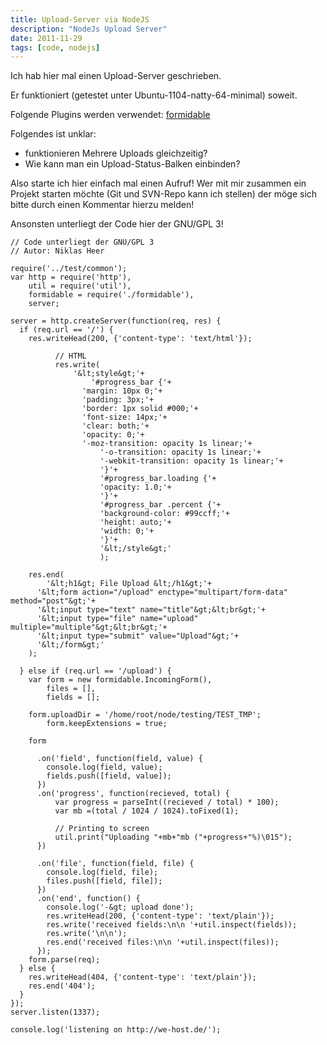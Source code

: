 ```yaml
---
title: Upload-Server via NodeJS
description: "NodeJs Upload Server"
date: 2011-11-29
tags: [code, nodejs]
---
```


Ich hab hier mal einen Upload-Server geschrieben.

Er funktioniert (getestet unter Ubuntu-1104-natty-64-minimal) soweit.

Folgende Plugins werden verwendet: [formidable](https://github.com/felixge/node-formidable)

Folgendes ist unklar:

* funktionieren Mehrere Uploads gleichzeitig?
* Wie kann man ein Upload-Status-Balken einbinden?

Also starte ich hier einfach mal einen Aufruf!
Wer mit mir zusammen ein Projekt starten möchte (Git und SVN-Repo kann ich stellen) der möge sich bitte durch einen Kommentar hierzu melden!

Ansonsten unterliegt der Code hier der GNU/GPL 3!

```
// Code unterliegt der GNU/GPL 3
// Autor: Niklas Heer
 
require('../test/common');
var http = require('http'),
    util = require('util'),
    formidable = require('./formidable'),
    server;
 
server = http.createServer(function(req, res) {
  if (req.url == '/') {
    res.writeHead(200, {'content-type': 'text/html'});
 
          // HTML
          res.write(
              '&lt;style&gt;'+
                  '#progress_bar {'+
                'margin: 10px 0;'+
                'padding: 3px;'+
                'border: 1px solid #000;'+
                'font-size: 14px;'+
                'clear: both;'+
                'opacity: 0;'+
                '-moz-transition: opacity 1s linear;'+
                    '-o-transition: opacity 1s linear;'+
                    '-webkit-transition: opacity 1s linear;'+
                    '}'+
                    '#progress_bar.loading {'+
                    'opacity: 1.0;'+
                    '}'+
                    '#progress_bar .percent {'+
                    'background-color: #99ccff;'+
                    'height: auto;'+
                    'width: 0;'+
                    '}'+
                    '&lt;/style&gt;'
                    );              
 
    res.end(
        '&lt;h1&gt; File Upload &lt;/h1&gt;'+
      '&lt;form action="/upload" enctype="multipart/form-data" method="post"&gt;'+
      '&lt;input type="text" name="title"&gt;&lt;br&gt;'+
      '&lt;input type="file" name="upload" multiple="multiple"&gt;&lt;br&gt;'+
      '&lt;input type="submit" value="Upload"&gt;'+
      '&lt;/form&gt;'
    );
 
  } else if (req.url == '/upload') {
    var form = new formidable.IncomingForm(),
        files = [],
        fields = [];
 
    form.uploadDir = '/home/root/node/testing/TEST_TMP';
        form.keepExtensions = true;
 
    form
 
      .on('field', function(field, value) {
        console.log(field, value);
        fields.push([field, value]);
      })
      .on('progress', function(recieved, total) {
          var progress = parseInt((recieved / total) * 100);
          var mb =(total / 1024 / 1024).toFixed(1);
 
          // Printing to screen
          util.print("Uploading "+mb+"mb ("+progress+"%)\015");
      })
 
      .on('file', function(field, file) {
        console.log(field, file);
        files.push([field, file]);
      })
      .on('end', function() {
        console.log('-&gt; upload done');
        res.writeHead(200, {'content-type': 'text/plain'});
        res.write('received fields:\n\n '+util.inspect(fields));
        res.write('\n\n');
        res.end('received files:\n\n '+util.inspect(files));
      });
    form.parse(req);
  } else {
    res.writeHead(404, {'content-type': 'text/plain'});
    res.end('404');
  }
});
server.listen(1337);
 
console.log('listening on http://we-host.de/');
```
